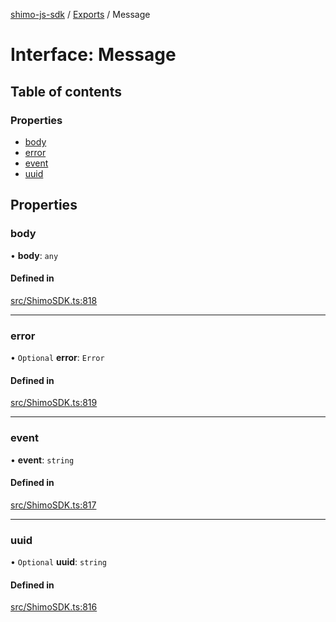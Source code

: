 [shimo-js-sdk](../README.md) / [Exports](../modules.md) / Message

# Interface: Message

## Table of contents

### Properties

- [body](Message.md#body)
- [error](Message.md#error)
- [event](Message.md#event)
- [uuid](Message.md#uuid)

## Properties

### body

• **body**: `any`

#### Defined in

[src/ShimoSDK.ts:818](https://github.com/shimohq/shimo-js-sdk/blob/158d938/src/ShimoSDK.ts#L818)

___

### error

• `Optional` **error**: `Error`

#### Defined in

[src/ShimoSDK.ts:819](https://github.com/shimohq/shimo-js-sdk/blob/158d938/src/ShimoSDK.ts#L819)

___

### event

• **event**: `string`

#### Defined in

[src/ShimoSDK.ts:817](https://github.com/shimohq/shimo-js-sdk/blob/158d938/src/ShimoSDK.ts#L817)

___

### uuid

• `Optional` **uuid**: `string`

#### Defined in

[src/ShimoSDK.ts:816](https://github.com/shimohq/shimo-js-sdk/blob/158d938/src/ShimoSDK.ts#L816)

